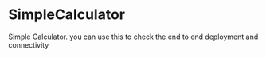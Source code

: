 # SimpleCalculator
Simple Calculator. you can use this to check the end to end deployment and connectivity
